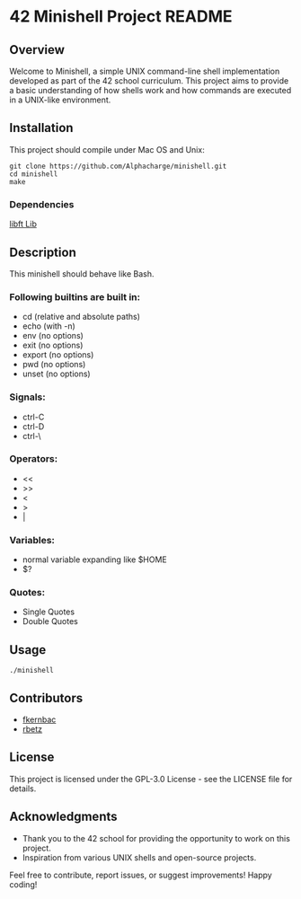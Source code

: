 # 42 Minishell Project README

## Overview
Welcome to Minishell, a simple UNIX command-line shell implementation developed as part of the 42 school curriculum. This project aims to provide a basic understanding of how shells work and how commands are executed in a UNIX-like environment.

## Installation
This project should compile under Mac OS and Unix:
```
git clone https://github.com/Alphacharge/minishell.git
cd minishell
make
```
### Dependencies
[libft Lib](https://github.com/Alphacharge/mylibft/releases/tag/v1.0.0)

## Description
This minishell should behave like Bash.

### Following builtins are built in:
- cd      (relative and absolute paths)
- echo    (with -n)
- env     (no options)
- exit    (no options)
- export  (no options)
- pwd     (no options)
- unset   (no options)

### Signals:
- ctrl-C
- ctrl-D
- ctrl-\

### Operators:
- <<
- \>>
- <
- \>
- |

### Variables:
- normal variable expanding like $HOME
- $?

### Quotes:
- Single Quotes
- Double Quotes

## Usage
``./minishell``

## Contributors
- [fkernbac](https://github.com/fkernbac)
- [rbetz](https://github.com/Alphacharge)

## License
This project is licensed under the GPL-3.0 License - see the LICENSE file for details.

## Acknowledgments
+ Thank you to the 42 school for providing the opportunity to work on this project.
+ Inspiration from various UNIX shells and open-source projects.

Feel free to contribute, report issues, or suggest improvements! Happy coding!
